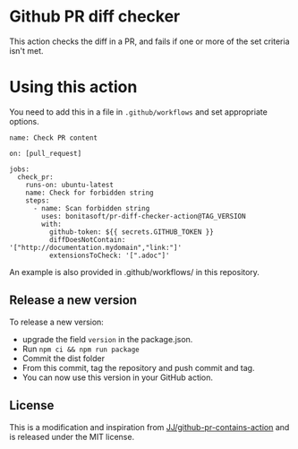 # Github PR diff checker

This action checks the diff in a PR, and fails if one or more of the set criteria isn't met.

# Using this action

You need to add this in a file in `.github/workflows` and set appropriate options.

```
name: Check PR content

on: [pull_request]

jobs:
  check_pr:
    runs-on: ubuntu-latest
    name: Check for forbidden string
    steps:
      - name: Scan forbidden string
        uses: bonitasoft/pr-diff-checker-action@TAG_VERSION
        with:
          github-token: ${{ secrets.GITHUB_TOKEN }}
          diffDoesNotContain: '["http://documentation.mydomain","link:"]'
          extensionsToCheck: '[".adoc"]'
```

An example is also provided in .github/workflows/ in this repository.


## Release a new version

To release a new version:
* upgrade the field `version` in the package.json.
* Run `npm ci && npm run package`
* Commit the dist folder
* From this commit, tag the repository and push commit and tag.
* You can now use this version in your GitHub action.


## License

This is a modification and inspiration from [JJ/github-pr-contains-action](https://github.com/JJ/github-pr-contains-action/) and is released under the MIT license.
